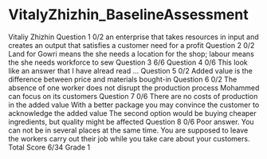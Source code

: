 # VitalyZhizhin_BaselineAssessment
Vitaliy Zhizhin
Question 1 0/2
an enterprise that takes resources in input and creates an output that satisfies a customer need for a profit
Question 2 0/2
Land for Gowri means the she needs a location for the shop; labour means the she needs workforce to sew
Question 3 6/6
Question 4 0/6
This look like an answer that I have alread read ...
Question 5 0/2
Added value is the difference between price and materials bought-in
Question 6 0/2
The absence of one worker does not disrupt the production process Mohammed can focus on its customers
Question 7 0/6
There are no costs of production in the added value With a better package you may convince the customer to acknowledge the added value The second option would be buying cheaper ingredients, but quality might be affected
Question 8 0/6
Poor answer. You can not be in several places at the same time. You are supposed to leave the workers carry out their job while you take care about your customers.
Total Score 6/34 Grade 1

